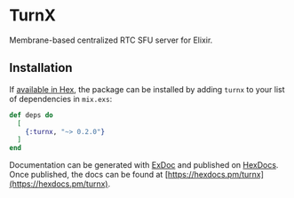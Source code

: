 # TurnX

Membrane-based centralized RTC SFU server for Elixir.

## Installation

If [available in Hex](https://hex.pm/docs/publish), the package can be installed
by adding `turnx` to your list of dependencies in `mix.exs`:

```elixir
def deps do
  [
    {:turnx, "~> 0.2.0"}
  ]
end
```

Documentation can be generated with [ExDoc](https://github.com/elixir-lang/ex_doc)
and published on [HexDocs](https://hexdocs.pm). Once published, the docs can
be found at [https://hexdocs.pm/turnx](https://hexdocs.pm/turnx).


